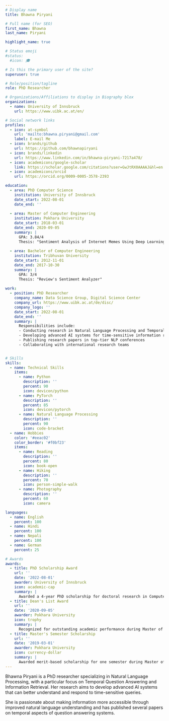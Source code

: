 ```yaml
---
# Display name
title: Bhawna Piryani

# Full name (for SEO)
first_name: Bhawna
last_name: Piryani

highlight_name: true

# Status emoji
#status:
  #icon: 🎓

# Is this the primary user of the site?
superuser: true

# Role/position/tagline
role: PhD Researcher

# Organizations/Affiliations to display in Biography blox
organizations:
  - name: University of Innsbruck
    url: https://www.uibk.ac.at/en/

# Social network links
profiles:
  - icon: at-symbol
    url: 'mailto:bhawna.piryani@gmail.com'
    label: E-mail Me
  - icon: brands/github
    url: https://github.com/bhawnapiryani
  - icon: brands/linkedin
    url: https://www.linkedin.com/in/bhawna-piryani-7217a478/
  - icon: academicons/google-scholar
    link: https://scholar.google.com/citations?user=GwJtRX0AAAAJ&hl=en
  - icon: academicons/orcid
    url: https://orcid.org/0009-0005-3578-2393

education:
  - area: PhD Computer Science
    institution: University of Innsbruck
    date_start: 2022-08-01
    date_end: ''
    
  - area: Master of Computer Engineering
    institution: Pokhara University
    date_start: 2018-03-01
    date_end: 2020-09-05
    summary: |
      GPA: 3.84/4  
      Thesis: "Sentiment Analysis of Internet Memes Using Deep Learning Approaches"
    
  - area: Bachelor of Computer Engineering
    institution: Tribhuvan University
    date_start: 2012-11-01
    date_end: 2017-10-30
    summary: |
      GPA: 3/4  
      Thesis: "Review's Sentiment Analyzer"
    
work:
  - position: PhD Researcher
    company_name: Data Science Group, Digital Science Center
    company_url: https://www.uibk.ac.at/de/disc/
    company_logo: ''
    date_start: 2022-08-01
    date_end: ''
    summary: |
      Responsibilities include:
      - Conducting research in Natural Language Processing and Temporal Question Answering
      - Developing advanced AI systems for time-sensitive information retrieval
      - Publishing research papers in top-tier NLP conferences
      - Collaborating with international research teams


# Skills
skills:
  - name: Technical Skills
    items:
      - name: Python
        description: ''
        percent: 90
        icon: devicon/python
      - name: PyTorch
        description: ''
        percent: 85
        icon: devicon/pytorch
      - name: Natural Language Processing
        description: ''
        percent: 90
        icon: code-bracket
  - name: Hobbies
    color: '#eeac02'
    color_border: '#f0bf23'
    items:
      - name: Reading
        description: ''
        percent: 80
        icon: book-open
      - name: Hiking
        description: ''
        percent: 70
        icon: person-simple-walk
      - name: Photography
        description: ''
        percent: 60
        icon: camera

languages:
  - name: English
    percent: 100
  - name: Hindi
    percent: 100
  - name: Nepali
    percent: 100
  - name: German
    percent: 25

# Awards
awards:
  - title: PhD Scholarship Award
    url: ''
    date: '2022-08-01'
    awarder: University of Innsbruck
    icon: academic-cap
    summary: |
      Awarded a 4-year PhD scholarship for doctoral research in Computer Science at the University of Innsbruck.
  - title: Dean's List Award
    url: ''
    date: '2020-09-05'
    awarder: Pokhara University
    icon: trophy
    summary: |
      Recognized for outstanding academic performance during Master of Computer Engineering program with a GPA of 3.84/4.
  - title: Master's Semester Scholarship
    url: ''
    date: '2019-03-01'
    awarder: Pokhara University
    icon: currency-dollar
    summary: |
      Awarded merit-based scholarship for one semester during Master of Computer Engineering program.
---
```


Bhawna Piryani is a PhD researcher specializing in Natural Language Processing, with a particular focus on Temporal Question Answering and Information Retrieval. Her research aims to develop advanced AI systems that can better understand and respond to time-sensitive queries.

She is passionate about making information more accessible through improved natural language understanding and has published several papers on temporal aspects of question answering systems.
